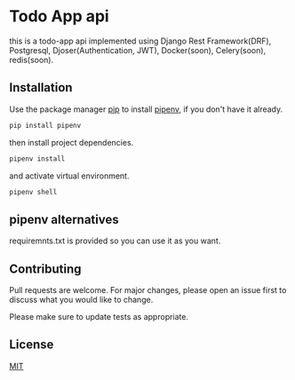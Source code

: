 # Todo App api

this is a todo-app api implemented using Django Rest Framework(DRF), Postgresql, Djoser(Authentication, JWT), Docker(soon), Celery(soon), redis(soon).

## Installation

Use the package manager [pip](https://pip.pypa.io/en/stable/) to install [pipenv](https://pipenv.pypa.io/en/latest/), if you don't have it already.

```bash
pip install pipenv
```

then install project dependencies.

```bash
pipenv install
```

and activate virtual environment.

```bash
pipenv shell
```
## pipenv alternatives

requiremnts.txt is provided so you can use it as you want.

## Contributing

Pull requests are welcome. For major changes, please open an issue first
to discuss what you would like to change.

Please make sure to update tests as appropriate.

## License

[MIT](https://choosealicense.com/licenses/mit/)